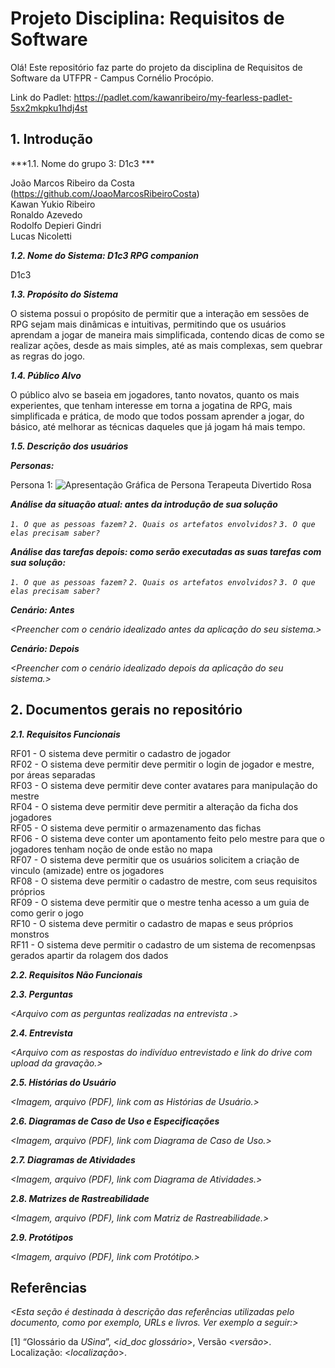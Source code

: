 
# Projeto Disciplina: Requisitos de Software

Olá! Este repositório faz parte do projeto da disciplina de Requisitos de Software da UTFPR - Campus Cornélio Procópio. 

Link do Padlet: https://padlet.com/kawanribeiro/my-fearless-padlet-5sx2mkpku1hdj4st

## 1. Introdução

***1.1. Nome do grupo 3: D1c3 ***

João Marcos Ribeiro da Costa (https://github.com/JoaoMarcosRibeiroCosta)<br/>
Kawan Yukio Ribeiro<br/>
Ronaldo Azevedo<br/>
Rodolfo Depieri Gindri<br/>
Lucas Nicoletti<br/>

***1.2.  Nome do Sistema: D1c3 RPG companion***

D1c3

***1.3.  Propósito do Sistema***

  O sistema possui o propósito de permitir que a interação em sessões de RPG sejam mais dinâmicas e intuitivas, permitindo que os usuários aprendam a jogar de maneira mais simplificada, contendo dicas de como se realizar ações, desde as mais simples,
até as mais complexas, sem quebrar as regras do jogo.

***1.4.  Público Alvo***

  O público alvo se baseia em jogadores, tanto novatos, quanto os mais experientes, que tenham interesse em torna a jogatina de RPG, mais simplificada e prática, de modo que todos possam aprender a jogar, do básico, até melhorar as técnicas daqueles
que já jogam há mais tempo.

***1.5. Descrição dos usuários***



***Personas:***

Persona 1:
![Apresentação Gráfica de Persona Terapeuta Divertido Rosa](https://github.com/user-attachments/assets/7529d601-9aed-4d3e-ac20-6dcb92795c02)



***Análise da situação atual: antes da introdução de sua solução***

*`1. O que as pessoas fazem?`*
*`2. Quais os artefatos envolvidos?`*
*`3. O que elas precisam saber?`*

***Análise das tarefas depois: como serão executadas as suas tarefas com sua solução:***

*`1. O que as pessoas fazem?`*
*`2. Quais os artefatos envolvidos?`*
*`3. O que elas precisam saber?`*

***Cenário: Antes***

*<Preencher com o cenário idealizado antes da aplicação do seu sistema.>*

***Cenário: Depois***

*<Preencher com o cenário idealizado depois da aplicação do seu sistema.>*

## 2. Documentos gerais no repositório

***2.1. Requisitos Funcionais***

RF01 - O sistema deve permitir o cadastro de jogador<br/>
RF02 - O sistema deve permitir deve permitir o login de jogador e mestre, por áreas separadas<br/>
RF03 - O sistema deve permitir deve conter avatares para manipulação do mestre<br/>
RF04 - O sistema deve permitir deve permitir a alteração da ficha dos jogadores<br/>
RF05 - O sistema deve permitir o armazenamento das fichas<br/>
RF06 - O sistema deve conter um apontamento feito pelo mestre para que o jogadores tenham noção de onde estão no mapa<br/>
RF07 - O sistema deve permitir que os usuários solicitem a criação de vinculo (amizade) entre os jogadores<br/>
RF08 - O sistema deve permitir o cadastro de mestre, com seus requisitos próprios<br/>
RF09 - O sistema deve permitir que  o mestre tenha acesso a um guia de como gerir o jogo<br/>
RF10 - O sistema deve permitir o cadastro de mapas e seus próprios monstros<br/>
RF11 - O sistema deve permitir o cadastro de um sistema de recomenpsas gerados apartir da rolagem dos dados<br/>

***2.2. Requisitos Não Funcionais***


***2.3. Perguntas***

*<Arquivo com as perguntas realizadas na entrevista .>*

***2.4. Entrevista***

*<Arquivo com as respostas do indivíduo entrevistado e link do drive com upload da gravação.>*

***2.5. Histórias do Usuário***

*<Imagem, arquivo (PDF), link com as Histórias de Usuário.>*

***2.6. Diagramas de Caso de Uso e Especificações***

*<Imagem, arquivo (PDF), link com Diagrama de Caso de Uso.>*

***2.7. Diagramas de Atividades***

*<Imagem, arquivo (PDF), link com Diagrama de Atividades.>*

***2.8. Matrizes de Rastreabilidade***

*<Imagem, arquivo (PDF), link com Matriz de Rastreabilidade.>*

***2.9. Protótipos***

*<Imagem, arquivo (PDF), link com Protótipo.>*

## Referências

*<Esta seção é destinada à descrição das referências utilizadas pelo documento, como por exemplo, URLs e livros. Ver exemplo a seguir:>*

[1] “Glossário da _USina_”, <_id_doc glossário_>, Versão <_versão_>. Localização: <_localização_>.
